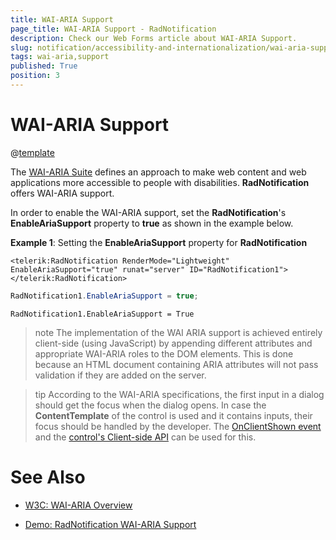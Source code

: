 ```yaml
---
title: WAI-ARIA Support
page_title: WAI-ARIA Support - RadNotification
description: Check our Web Forms article about WAI-ARIA Support.
slug: notification/accessibility-and-internationalization/wai-aria-support
tags: wai-aria,support
published: True
position: 3
---
```


# WAI-ARIA Support

@[template](/_templates/common/wai-aria-templates.md#intro "control: RadNotification")


The [WAI-ARIA Suite](https://www.w3.org/WAI/intro/aria) defines an approach to make web content and web applications more accessible to people with disabilities. **RadNotification** offers WAI-ARIA support.

In order to enable the WAI-ARIA support, set the **RadNotification**'s **EnableAriaSupport** property to **true** as shown in the example below.

**Example 1**: Setting the **EnableAriaSupport** property for **RadNotification**



````ASP.NET
<telerik:RadNotification RenderMode="Lightweight" EnableAriaSupport="true" runat="server" ID="RadNotification1"></telerik:RadNotification>
````
````C#
RadNotification1.EnableAriaSupport = true;
````
````VB
RadNotification1.EnableAriaSupport = True
````



>note The implementation of the WAI ARIA support is achieved entirely client-side (using JavaScript) by appending different attributes and appropriate WAI-ARIA roles to the DOM elements.	This is done because an HTML document containing ARIA attributes will not pass validation if they are added on the server.



>tip According to the WAI-ARIA specifications, the first input in a dialog should get the focus when the dialog opens.	In case the **ContentTemplate** of the control is used and it contains inputs, their focus should be handled by the developer. The [OnClientShown event](../client-side-programming/events/onclientshown) and the [control's Client-side API](../client-side-programming/radnotification-object) can be used for this.



# See Also

 * [W3C: WAI-ARIA Overview](https://www.w3.org/WAI/intro/aria)

 * [Demo: RadNotification WAI-ARIA Support](https://demos.telerik.com/aspnet-ajax/notification/examples/waiariasupport/defaultcs.aspx)
